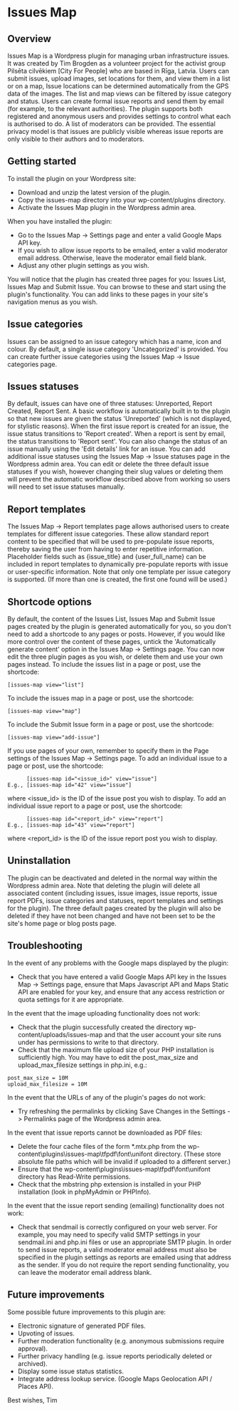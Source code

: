 # Issues Map

## Overview
Issues Map is a Wordpress plugin for managing urban infrastructure issues.
It was created by Tim Brogden as a volunteer project for the activist group 
Pilsēta cilvēkiem [City For People] who are based in Rīga, Latvia.
Users can submit issues, upload images, set locations for them, and 
view them in a list or on a map, Issue locations can be determined
automatically from the GPS data of the images. The list and map views can be
filtered by issue category and status. Users can create formal issue reports
and send them by email (for example, to the relevant authorities).
The plugin supports both registered and anonymous users and provides settings
to control what each is authorised to do. A list of moderators can be provided. 
The essential privacy model is that issues are publicly visible whereas 
issue reports are only visible to their authors and to moderators.

## Getting started
To install the plugin on your Wordpress site:
- Download and unzip the latest version of the plugin.
- Copy the issues-map directory into your wp-content/plugins directory.
- Activate the Issues Map plugin in the Wordpress admin area.

When you have installed the plugin:
- Go to the Issues Map -> Settings page and enter a valid Google Maps API key.
- If you wish to allow issue reports to be emailed, enter a valid moderator email
address. Otherwise, leave the moderator email field blank.
- Adjust any other plugin settings as you wish.

You will notice that the plugin has created three pages for you: Issues List, 
Issues Map and Submit Issue. You can browse to these and start using the plugin's
functionality. You can add links to these pages in your site's navigation menus
as you wish.

## Issue categories
Issues can be assigned to an issue category which has a name, icon and colour.
By default, a single issue category 'Uncategorized' is provided. You can create 
further issue categories using the Issues Map -> Issue categories page.

## Issues statuses
By default, issues can have one of three statuses: Unreported, Report Created, 
Report Sent. A basic workflow is automatically built in to the plugin so that
new issues are given the status 'Unreported' (which is not displayed, for stylistic
reasons). When the first issue report is created for an issue, the issue status 
transitions to 'Report created'. When a report is sent by email, the status
transitions to 'Report sent'. You can also change the status of an issue manually
using the 'Edit details' link for an issue. You can add additional issue statuses
using the Issues Map -> Issue statuses page in the Wordpress admin area. You can
edit or delete the three default issue statuses if you wish, however changing their
slug values or deleting them will prevent the automatic workflow described above 
from working so users will need to set issue statuses manually.

## Report templates
The Issues Map -> Report templates page allows authorised users to create 
templates for different issue categories. These allow standard report content 
to be specified that will be used to pre-populate issue reports, thereby
saving the user from having to enter repetitive information.
Placeholder fields such as {issue_title} and {user_full_name} 
can be included in report templates to dynamically pre-populate 
reports with issue or user-specific information. Note that only one template
per issue category is supported. (If more than one is created, the first one
found will be used.)

## Shortcode options
By default, the content of the Issues List, Issues Map and Submit Issue pages
created by the plugin is generated automatically for you, so you don't need 
to add a shortcode to any pages or posts. However, if you would like 
more control over the content of these pages, untick the 
'Automatically generate content' option in the Issues Map -> Settings page.
You can now edit the three plugin pages as you wish, or delete them
and use your own pages instead.
To include the issues list in a page or post, use the shortcode:
```
[issues-map view="list"]
```
To include the issues map in a page or post, use the shortcode:
```
[issues-map view="map"]
```
To include the Submit Issue form in a page or post, use the shortcode:
```
[issues-map view="add-issue"]
```
If you use pages of your own, remember to specify them in the Page settings 
of the Issues Map -> Settings page.
To add an individual issue to a page or post, use the shortcode:
```
      [issues-map id="<issue_id>" view="issue"]
E.g., [issues-map id="42" view="issue"]
```
where <issue_id> is the ID of the issue post you wish to display.
To add an individual issue report to a page or post, use the shortcode:
```
      [issues-map id="<report_id>" view="report"]
E.g., [issues-map id="43" view="report"]
```
where <report_id> is the ID of the issue report post you wish to display.

## Uninstallation
The plugin can be deactivated and deleted in the normal way within the Wordpress 
admin area. Note that deleting the plugin will delete all associated content
(including issues, issue images, issue reports, issue report PDFs, issue categories and statuses,
report templates and settings for the plugin). The three default pages created by 
the plugin will also be deleted if they have not been changed and have not been 
set to be the site's home page or blog posts page.

## Troubleshooting

In the event of any problems with the Google maps displayed by the plugin:
- Check that you have entered a valid Google Maps API key in the 
Issues Map -> Settings page, ensure that Maps Javascript API and Maps Static API
are enabled for your key, and ensure that any access restriction or quota settings for it are appropriate.

In the event that the image uploading functionality does not work:
- Check that the plugin successfully created the directory wp-content/uploads/issues-map
and that the user account your site runs under has permissions to write to that directory.
- Check that the maximum file upload size of your PHP installation is sufficiently high.
You may have to edit the post_max_size and upload_max_filesize settings in php.ini, e.g.:
```
post_max_size = 10M
upload_max_filesize = 10M
```

In the event that the URLs of any of the plugin's pages do not work:
- Try refreshing the permalinks by clicking Save Changes in the 
Settings -> Permalinks page of the Wordpress admin area.

In the event that issue reports cannot be downloaded as PDF files:
- Delete the four cache files of the form *.mtx.php from the wp-content\plugins\issues-map\tfpdf\font\unifont directory. 
(These store absolute file paths which will be invalid if uploaded to a different server.)
- Ensure that the wp-content\plugins\issues-map\tfpdf\font\unifont directory has Read-Write permissions.
- Check that the mbstring php extension is installed in your PHP installation (look in phpMyAdmin or PHPInfo).

In the event that the issue report sending (emailing) functionality does not work:
- Check that sendmail is correctly configured on your web server.
For example, you may need to specify valid SMTP settings in your sendmail.ini 
and php.ini files or use an appropriate SMTP plugin.
In order to send issue reports, a valid moderator email address must also be specified 
in the plugin settings as reports are emailed using that address as the sender.
If you do not require the report sending functionality, you can leave the 
moderator email address blank.

## Future improvements
Some possible future improvements to this plugin are:
- Electronic signature of generated PDF files.
- Upvoting of issues.
- Further moderation functionality (e.g. anonymous submissions require approval).
- Further privacy handling (e.g. issue reports periodically deleted or archived).
- Display some issue status statistics.
- Integrate address lookup service. (Google Maps Geolocation API / Places API).

Best wishes,
Tim
